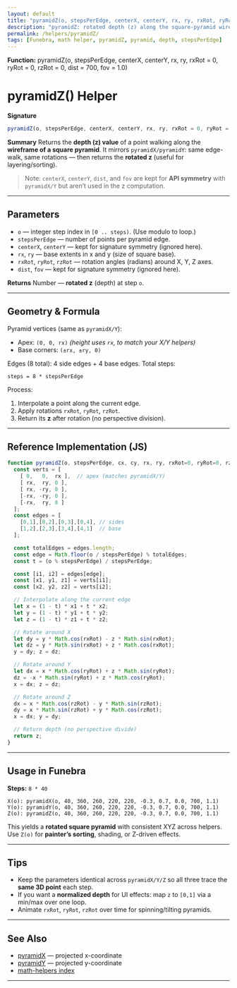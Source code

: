 ```yaml
---
layout: default
title: "pyramidZ(o, stepsPerEdge, centerX, centerY, rx, ry, rxRot, ryRot, rzRot, dist, fov) — Funebra helper"
description: "pyramidZ: rotated depth (z) along the square-pyramid wireframe; mirrors pyramidX/Y parameters."
permalink: /helpers/pyramidZ/
tags: [Funebra, math helper, pyramidZ, pyramid, depth, stepsPerEdge]
---
```

**Function:** pyramidZ(o, stepsPerEdge, centerX, centerY, rx, ry, rxRot = 0, ryRot = 0, rzRot = 0, dist = 700, fov = 1.0)
# pyramidZ() Helper

**Signature**

```js
pyramidZ(o, stepsPerEdge, centerX, centerY, rx, ry, rxRot = 0, ryRot = 0, rzRot = 0, dist = 700, fov = 1.0)
```

**Summary**
Returns the **depth (z) value** of a point walking along the **wireframe of a square pyramid**.
It mirrors `pyramidX/pyramidY`: same edge-walk, same rotations — then returns the **rotated z** (useful for layering/sorting).

> Note: `centerX`, `centerY`, `dist`, and `fov` are kept for **API symmetry** with `pyramidX/Y` but aren’t used in the z computation.

---

## Parameters

* `o` — integer step index in `[0 .. steps)`. (Use modulo to loop.)
* `stepsPerEdge` — number of points per pyramid edge.
* `centerX`, `centerY` — kept for signature symmetry (ignored here).
* `rx`, `ry` — base extents in x and y (size of square base).
* `rxRot`, `ryRot`, `rzRot` — rotation angles (radians) around X, Y, Z axes.
* `dist`, `fov` — kept for signature symmetry (ignored here).

**Returns**
Number — **rotated z** (depth) at step `o`.

---

## Geometry & Formula

Pyramid vertices (same as `pyramidX/Y`):

* Apex: `(0, 0, rx)` *(height uses `rx`, to match your X/Y helpers)*
* Base corners: `(±rx, ±ry, 0)`

Edges (8 total): 4 side edges + 4 base edges.
Total steps:

```
steps = 8 * stepsPerEdge
```

Process:

1. Interpolate a point along the current edge.
2. Apply rotations `rxRot`, `ryRot`, `rzRot`.
3. Return its **z** after rotation (no perspective division).

---

## Reference Implementation (JS)

```js
function pyramidZ(o, stepsPerEdge, cx, cy, rx, ry, rxRot=0, ryRot=0, rzRot=0, dist=700, fov=1.0){
  const verts = [
    [ 0,   0,  rx ],  // apex (matches pyramidX/Y)
    [ rx,  ry, 0 ],
    [ rx, -ry, 0 ],
    [-rx, -ry, 0 ],
    [-rx,  ry, 0 ]
  ];
  const edges = [
    [0,1],[0,2],[0,3],[0,4], // sides
    [1,2],[2,3],[3,4],[4,1]  // base
  ];

  const totalEdges = edges.length;
  const edge = Math.floor(o / stepsPerEdge) % totalEdges;
  const t = (o % stepsPerEdge) / stepsPerEdge;

  const [i1, i2] = edges[edge];
  const [x1, y1, z1] = verts[i1];
  const [x2, y2, z2] = verts[i2];

  // Interpolate along the current edge
  let x = (1 - t) * x1 + t * x2;
  let y = (1 - t) * y1 + t * y2;
  let z = (1 - t) * z1 + t * z2;

  // Rotate around X
  let dy = y * Math.cos(rxRot) - z * Math.sin(rxRot);
  let dz = y * Math.sin(rxRot) + z * Math.cos(rxRot);
  y = dy; z = dz;

  // Rotate around Y
  let dx = x * Math.cos(ryRot) + z * Math.sin(ryRot);
  dz = -x * Math.sin(ryRot) + z * Math.cos(ryRot);
  x = dx; z = dz;

  // Rotate around Z
  dx = x * Math.cos(rzRot) - y * Math.sin(rzRot);
  dy = x * Math.sin(rzRot) + y * Math.cos(rzRot);
  x = dx; y = dy;

  // Return depth (no perspective divide)
  return z;
}
```

---

## Usage in Funebra

**Steps:** `8 * 40`

```
X(o): pyramidX(o, 40, 360, 260, 220, 220, -0.3, 0.7, 0.0, 700, 1.1)
Y(o): pyramidY(o, 40, 360, 260, 220, 220, -0.3, 0.7, 0.0, 700, 1.1)
Z(o): pyramidZ(o, 40, 360, 260, 220, 220, -0.3, 0.7, 0.0, 700, 1.1)
```

This yields a **rotated square pyramid** with consistent XYZ across helpers. Use `Z(o)` for **painter’s sorting**, shading, or Z-driven effects.

---

## Tips

* Keep the parameters identical across `pyramidX/Y/Z` so all three trace the **same 3D point** each step.
* If you want a **normalized depth** for UI effects: map `z` to `[0,1]` via a min/max over one loop.
* Animate `rxRot`, `ryRot`, `rzRot` over time for spinning/tilting pyramids.

---

## See Also

* [pyramidX](pyramidX.md) — projected x-coordinate
* [pyramidY](pyramidY.md) — projected y-coordinate
* [math-helpers index](../math-helpers.md)

---
